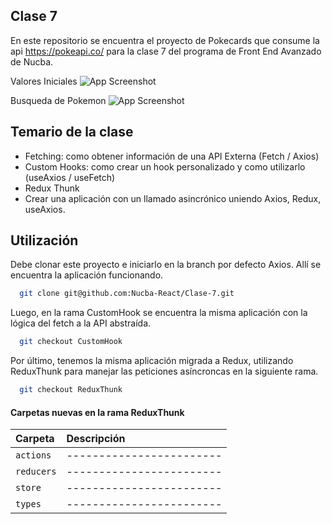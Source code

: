 ## Clase 7

En este repositorio se encuentra el proyecto de Pokecards que consume la api https://pokeapi.co/ para la clase 7 del programa de Front End Avanzado de Nucba.

Valores Iniciales
![App Screenshot](https://res.cloudinary.com/dcatzxqqf/image/upload/v1657580611/coding/Readmes/Reaact/Clase-7/Clase-7-Axios_fwbj2j.png)

Busqueda de Pokemon
![App Screenshot](https://res.cloudinary.com/dcatzxqqf/image/upload/v1657580611/coding/Readmes/Reaact/Clase-7/Clase-7-Axios2_tw6pb7.png)

## Temario de la clase

- Fetching: como obtener información de una API Externa (Fetch / Axios)
- Custom Hooks: como crear un hook personalizado y como utilizarlo (useAxios / useFetch)
- Redux Thunk 
- Crear una aplicación con un llamado asincrónico uniendo Axios, Redux, useAxios.



## Utilización

Debe clonar este proyecto e iniciarlo en la branch por defecto Axios. Allí se encuentra la aplicación funcionando.

```bash
  git clone git@github.com:Nucba-React/Clase-7.git
```

Luego, en la rama CustomHook se encuentra la misma aplicación con la lógica del fetch a la API abstraída. 

```bash
  git checkout CustomHook
```

Por último, tenemos la misma aplicación migrada a Redux, utilizando ReduxThunk para manejar las peticiones asíncroncas en la siguiente rama.

```bash
  git checkout ReduxThunk
```


#### Carpetas nuevas en la rama ReduxThunk

| Carpeta    | Descripción                |
| :--------|:------------------------- |
| `actions` | ------------------------ |
| `reducers` | ------------------------ |
| `store` | ------------------------ |
| `types` | ------------------------ |





